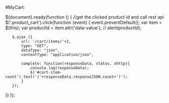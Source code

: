 #MyCart:

$(document).ready(function () {
//get the clicked product id and call rest api
   $('.product_cart').click(function (event) {
       event.preventDefault();
       var item = $(this);
       var productId = item.attr('data-value');
       // alert(productId);

       $.ajax ({
           url: '/cart/items/'+2,
           type: "GET",
           dataType: "json",
           contentType: "application/json",

           complete: function(responseData, status, xhttp){
               console.log(responseData);
               $('#cart-item-count').text('('+responseData.responseJSON.count+')');
           }
       });
   })
});
